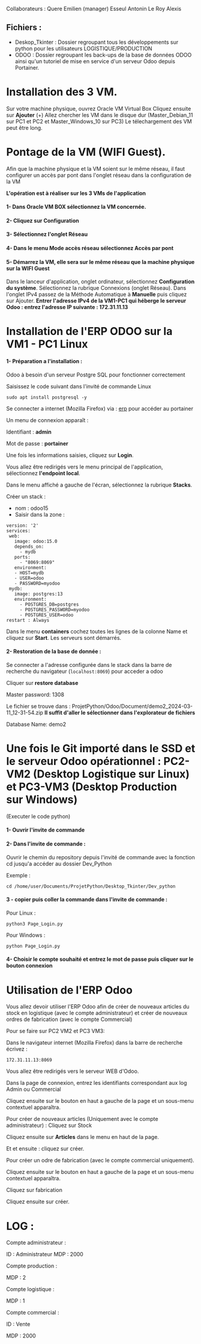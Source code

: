  Collaborateurs : Quere Emilien (manager)
                Esseul Antonin
                Le Roy Alexis

## Fichiers :

- Deskop_Tkinter : Dossier regroupant tous les développements sur python pour les utilisateurs LOGISTIQUE/PRODUCTION
- ODOO  : Dossier regroupant les back-ups de la base de données ODOO ainsi qu'un tutoriel de mise en service d'un serveur Odoo depuis Portainer.

# Installation des 3 VM.

Sur votre machine physique, ouvrez Oracle VM Virtual Box
Cliquez ensuite sur **Ajouter** (+)
Allez chercher les VM dans le disque dur (Master_Debian_11 sur PC1 et PC2 et Master_Windows_10 sur PC3)
Le télechargement des VM peut être long.

# Pontage de la VM (WIFI Guest).

Afin que la machine physique et la VM soient sur le même réseau, il faut configurer un accès par pont dans l'onglet réseau dans la configuration de la VM

**L'opération est à réaliser sur les 3 VMs de l'application**

#### 1- Dans Oracle VM BOX sélectionnez la VM concernée. 
#### 2- Cliquez sur **Configuration**
#### 3- Sélectionnez l'onglet **Réseau**
#### 4- Dans le menu **Mode accès réseau** sélectionnez **Accès par pont**
#### 5- Démarrez la VM, elle sera sur le même réseau que la machine physique sur la WIFI Guest

Dans le lanceur d'application, onglet ordinateur, sélectionnez **Configuration du système**. Sélectionnez la rubrique Connexions (onglet Réseau). Dans l'onglet IPv4 passez de la Méthode Automatique à **Manuelle** puis cliquez sur Ajouter.
**Entrer l'adresse IPv4 de la VM1-PC1 qui héberge le serveur Odoo : entrez l'adresse IP suivante : 172.31.11.13**

# Installation de l'ERP ODOO sur la VM1 - PC1 Linux

#### 1- Préparation a l'installation :

Odoo à besoin d'un serveur Postgre SQL pour fonctionner correctement

Saisissez le code suivant dans l'invité de commande Linux
 ```
sudo apt install postgresql -y
 ```

Se connecter a internet (Mozilla Firefox) via : [erp](http://localhost:9000/#!/home) pour accéder au portainer

Un menu de connexion apparaît : 

Identifiant : **admin**

Mot de passe : **portainer**

Une fois les informations saisies, cliquez sur **Login**.

Vous allez être redirigés vers le menu principal de l'application, sélectionnez **l'endpoint local**.

Dans le menu affiché a gauche de l'écran, sélectionnez la rubrique **Stacks**.

Créer un stack : 
- nom : odoo15
- Saisir dans la zone :

 ```
version: '2'
services:
  web:
    image: odoo:15.0
    depends_on:
      - mydb
    ports:
      - "8069:8069"
    environment:
    - HOST=mydb
    - USER=odoo
    - PASSWORD=myodoo
  mydb:
    image: postgres:13
    environment:
      - POSTGRES_DB=postgres
      - POSTGRES_PASSWORD=myodoo
      - POSTGRES_USER=odoo
restart : Always
```

Dans le menu **containers** cochez toutes les lignes de la colonne Name et cliquez sur **Start**.
Les serveurs sont démarrés.


#### 2- Restoration de la base de donnée :

Se connecter a l'adresse configurée dans le stack dans la barre de recherche du navigateur (`localhost:8069`) pour acceder a odoo

Cliquer sur **restore database**

Master password: 1308

Le fichier se trouve dans : ProjetPython/Odoo/Document/demo2_2024-03-11_12-31-54.zip **Il suffit d'aller le sélectionner dans l'explorateur de fichiers**

Database Name: demo2


# Une fois le Git importé dans le SSD et le serveur Odoo opérationnel : PC2-VM2 (Desktop Logistique sur Linux) et PC3-VM3 (Desktop Production sur Windows)
(Executer le code python)

#### 1- Ouvrir l'invite de commande

#### 2- Dans l'invite de commande :

Ouvrir le chemin du repository depuis l'invité de commande avec la fonction cd jusqu'a accéder au dossier Dev_Python

Exemple : 

```
cd /home/user/Documents/ProjetPython/Desktop_Tkinter/Dev_python
```
 
#### 3 - copier puis coller la commande dans l'invite de commande :  
Pour Linux :
``` 
python3 Page_Login.py
```
Pour Windows : 
``` 
python Page_Login.py
```
 
#### 4- Choisir le compte souhaité et entrez le mot de passe puis cliquer sur le bouton connexion


# Utilisation de l'ERP Odoo

Vous allez devoir utiliser l'ERP Odoo afin de créer de nouveaux articles du stock en logistique (avec le compte administrateur) et créer de nouveaux ordres de fabrication (avec le compte Commercial)

Pour se faire sur PC2 VM2 et PC3 VM3: 

Dans le navigateur internet (Mozilla Firefox) dans la barre de recherche écrivez : 

```172.31.11.13:8069```

Vous allez être redirigés vers le serveur WEB d'Odoo.

Dans la page de connexion, entrez les identifiants correspondant aux log Admin ou Commercial

Cliquez ensuite sur le bouton en haut a gauche de la page et un sous-menu contextuel apparaîtra.

Pour créer de nouveaux articles (Uniquement avec le compte administrateur) : Cliquez sur Stock

Cliquez ensuite sur **Articles** dans le menu en haut de la page.

Et et ensuite : cliquez sur créer.

Pour créer un odre de fabrication (avec le compte commercial uniquement).

Cliquez ensuite sur le bouton en haut a gauche de la page et un sous-menu contextuel apparaîtra.

Cliquez sur fabrication

Cliquez ensuite sur créer.


# LOG : 

Compte administrateur :

ID : Administrateur
MDP : 2000

Compte production : 

MDP : 2

Compte logistique : 

MDP : 1

Compte commercial :

ID : Vente

MDP : 2000


